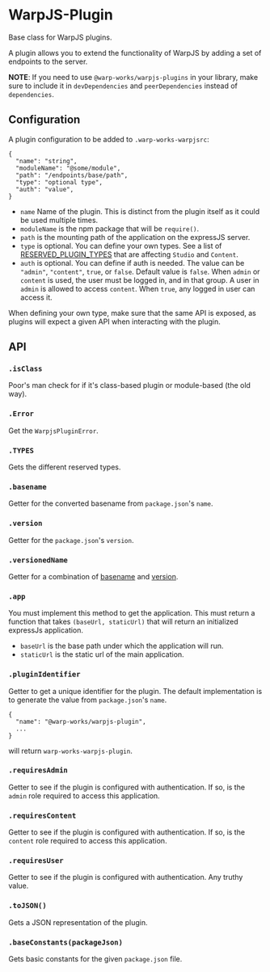 # WarpJS-Plugin

Base class for WarpJS plugins.

A plugin allows you to extend the functionality of WarpJS by adding a set of
endpoints to the server.

**NOTE**: If you need to use `@warp-works/warpjs-plugins` in your library, make
sure to include it in `devDependencies` and `peerDependencies` instead of
`dependencies`.

## Configuration

A plugin configuration to be added to `.warp-works-warpjsrc`:

    {
      "name": "string",
      "moduleName": "@some/module",
      "path": "/endpoints/base/path",
      "type": "optional type",
      "auth": "value",
    }

- `name` Name of the plugin. This is distinct from the plugin itself as it could
  be used multiple times.
- `moduleName` is the npm package that will be `require()`.
- `path` is the mounting path of the application on the expressJS server.
- `type` is optional. You can define your own types. See a list of
  [RESERVED_PLUGIN_TYPES](./lib/reserved-plugin-types.js) that are affecting
  `Studio` and `Content`.
- `auth` is optional. You can define if auth is needed. The value can be
  `"admin"`, `"content"`, `true`, or `false`. Default value is `false`. When
  `admin` or `content` is used, the user must be logged in, and in that
  group. A user in `admin` is allowed to access `content`. When `true`, any
  logged in user can access it.

When defining your own type, make sure that the same API is exposed, as plugins
will expect a given API when interacting with the plugin.


## API

### <a name="isClass"></a>`.isClass`

Poor's man check for if it's class-based plugin or module-based (the old way).


### <a name="Error"></a>`.Error`

Get the `WarpjsPluginError`.


### <a name="TYPES"></a>`.TYPES`

Gets the different reserved types.


### <a name="basename"></a>`.basename`

Getter for the converted basename from `package.json`'s `name`.


### <a name="version"></a>`.version`

Getter for the `package.json`'s `version`.


### <a name="versionedName"></a>`.versionedName`

Getter for a combination of [basename](#basename) and [version](#version).


### <a name="app"></a>`.app`

You must implement this method to get the application. This must return a
function that takes `(baseUrl, staticUrl)` that will return an initialized
expressJs application.

- `baseUrl` is the base path under which the application will run.
- `staticUrl` is the static url of the main application.


### <a name="pluginIdentifier"></a>`.pluginIdentifier`

Getter to get a unique identifier for the plugin. The default implementation is
to generate the value from `package.json`'s `name`.

    {
      "name": "@warp-works/warpjs-plugin",
      ...
    }

will return `warp-works-warpjs-plugin`.


### <a name="requiresAdmin"></a>`.requiresAdmin`

Getter to see if the plugin is configured with authentication. If so, is the
`admin` role required to access this application.


### <a name="requiresContent"></a>`.requiresContent`

Getter to see if the plugin is configured with authentication. If so, is the
`content` role required to access this application.


### <a name="requiresUser"></a>`.requiresUser`

Getter to see if the plugin is configured with authentication. Any truthy value.


### <a name="toJSON"></a>`.toJSON()`

Gets a JSON representation of the plugin.


### <a name="baseConstants"></a>`.baseConstants(packageJson)`

Gets basic constants for the given `package.json` file.

